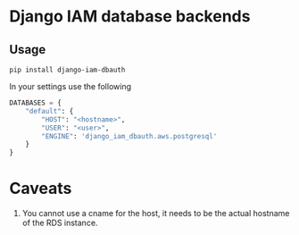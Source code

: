 # Django IAM database backends

## Usage

```shell
pip install django-iam-dbauth
```

In your settings use the following

```python
DATABASES = {
    "default": {
        "HOST": "<hostname>",
        "USER": "<user>",
        "ENGINE": 'django_iam_dbauth.aws.postgresql'
    }
}
```

# Caveats

1. You cannot use a cname for the host, it needs to be the actual hostname of
the RDS instance.
